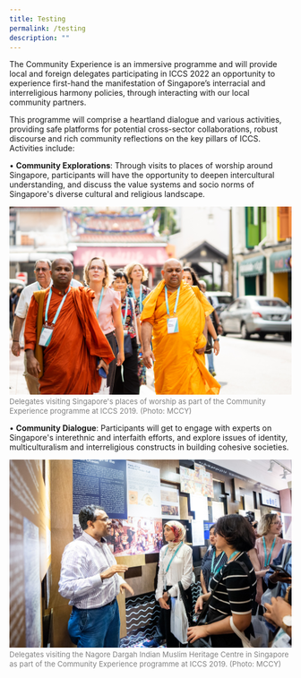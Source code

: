 ```yaml
---
title: Testing
permalink: /testing
description: ""
---
```

The Community Experience is an immersive programme and will provide local and foreign delegates participating in ICCS 2022 an opportunity to experience first-hand the manifestation of Singapore’s interracial and interreligious harmony policies, through interacting with our local community partners.

This programme will comprise a heartland dialogue and various activities, providing safe platforms for potential cross-sector collaborations, robust discourse and rich community reflections on the key pillars of ICCS. Activities include: 

•	**Community Explorations**: Through visits to places of worship around Singapore, participants will have the opportunity to deepen intercultural understanding, and discuss the value systems and socio norms of Singapore's diverse cultural and religious landscape.

![](/images/21june2019iccsphotog3-225.jpg)
<font color = "grey"><font size="-1">Delegates visiting Singapore's places of worship as part of the Community Experience programme at ICCS 2019. (Photo: MCCY)</font></font>

•	**Community Dialogue**: Participants will get to engage with experts on Singapore's interethnic and interfaith efforts, and explore issues of identity, multiculturalism and interreligious constructs in building cohesive societies.

![](/images/21june2019iccsphotog3-293a.jpg)
<font color = "grey"><font size="-1">Delegates visiting the Nagore Dargah Indian Muslim Heritage Centre in Singapore as part of the Community Experience programme at ICCS 2019. (Photo: MCCY)</font></font>